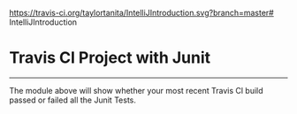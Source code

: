 https://travis-ci.org/taylortanita/IntelliJIntroduction.svg?branch=master# IntelliJIntroduction
# Travis Cl Project with Junit
__________
The module above will show whether your most recent Travis Cl build passed or failed all the Junit Tests.
